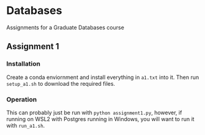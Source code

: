 # Databases
Assignments for a Graduate Databases course

## Assignment 1
### Installation
Create a conda enviornment and install everything in `a1.txt` into it. Then run `setup_a1.sh` to download the required files.

### Operation
This can probably just be run with `python assignment1.py`, however, if running on WSL2 with Postgres running in Windows, you will want to run it with `run_a1.sh`.
